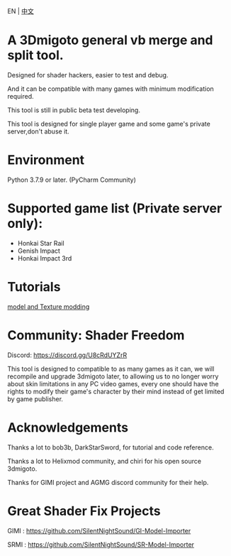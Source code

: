 EN | [中文](README_zh-CN.md)

# A 3Dmigoto general vb merge and split tool.
Designed for shader hackers, easier to test and debug.

And it can be compatible with many games with minimum modification required.

This tool is still in public beta test developing.

This tool is designed for single player game and some game's private server,don't abuse it.

# Environment
Python 3.7.9 or later.
(PyCharm Community)

# Supported game list (Private server only):
 - Honkai Star Rail
 - Genish Impact
 - Honkai Impact 3rd 

# Tutorials

[model and Texture modding](Guides/UsageInstructions.md)

# Community: Shader Freedom

Discord: https://discord.gg/U8cRdUYZrR

This tool is designed to compatible to as many games as it can, 
we will recompile and upgrade 3dmigoto later,
to allowing us to no longer worry about skin limitations in any PC video games, 
every one should have the rights to modify their game's character by their mind 
instead of get limited by game publisher.

# Acknowledgements
Thanks a lot to bob3b, DarkStarSword, for tutorial and code reference.

Thanks a lot to Helixmod community, and chiri for his open source 3dmigoto.

Thanks for GIMI project and AGMG discord community for their help.

# Great Shader Fix Projects
GIMI : https://github.com/SilentNightSound/GI-Model-Importer

SRMI : https://github.com/SilentNightSound/SR-Model-Importer